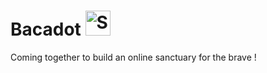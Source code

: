 # Bacadot <img src="http://i.imgur.com/Cj4rMrS.gif" height="40" alt="Swimming Octocat" title="Games on GitHub">
Coming together to build an online sanctuary for the brave !
